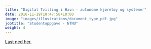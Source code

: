 ```yaml
---
title: "Digital Tvilling i Havn - autonome kjøretøy og systemer"
date: 2018-11-19T10:47:58+10:00
image: "images/illustrations/document_type_pdf.jpg"
jobtitle: "Studentoppgave - NTNU"
weight: 4
---
```

<p><a href="/images/docs/Digital Tvilling i Havn - autonome kjøretøy og systemer.pdf" target="blank">Last ned her.</a></p>
